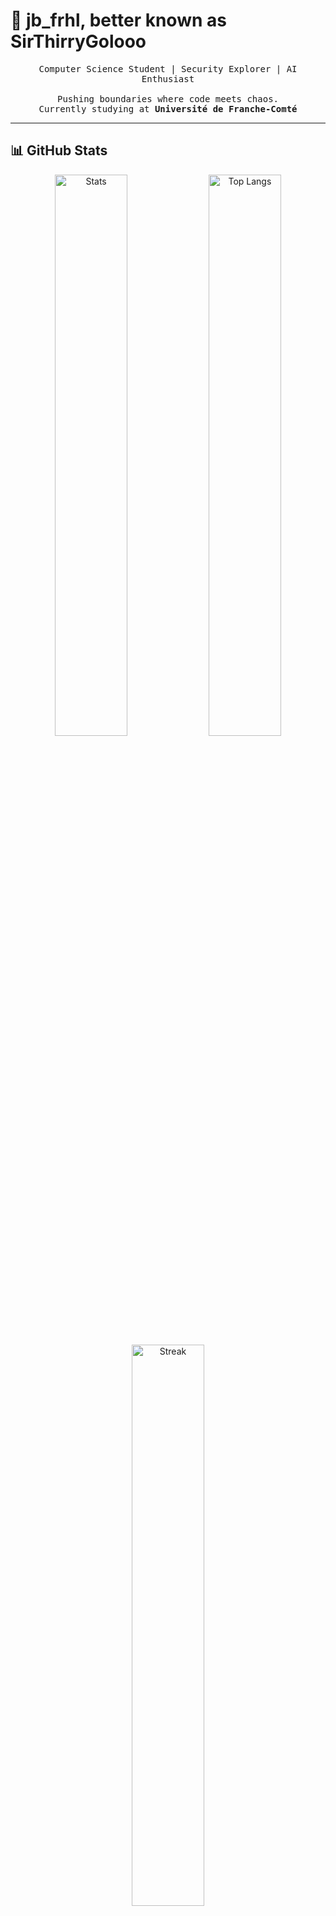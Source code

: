 # 👋 jb_frhl, better known as **SirThirryGolooo**

<p align="center">
  <samp>
    Computer Science Student | Security Explorer | AI Enthusiast
    <br><br>
    Pushing boundaries where code meets chaos.
    <br>
    Currently studying at <strong>Université de Franche-Comté</strong>
  </samp>
</p>

---

## 📊 **GitHub Stats**
<p align="center">
  <img src="https://github-readme-stats.vercel.app/api?username=sirthirrygolooo&theme=tokyonight&show_icons=true&hide_border=true&count_private=true" alt="Stats" width="48%" />
  <img src="https://github-readme-stats.vercel.app/api/top-langs/?username=sirthirrygolooo&theme=tokyonight&show_icons=true&hide_border=true&layout=compact" alt="Top Langs" width="48%" />
  <br>
  <img src="https://streak-stats.demolab.com?user=sirthirrygolooo&theme=tokyonight&hide_border=true" alt="Streak" width="48%" />
</p>

---

## 🔍 **About Me**
Passionate about **IT security** and **AI experimentation**.
I love dissecting systems, automating tasks, and building things that break (or fix) other things.

### **Skills & Tools**
![Java](https://img.shields.io/badge/Java-%23ED8B00.svg?style=for-the-badge&logo=openjdk&logoColor=white)
![Python](https://img.shields.io/badge/Python-3776AB?style=for-the-badge&logo=python&logoColor=white)
![JavaScript](https://img.shields.io/badge/JavaScript-F7DF1E?style=for-the-badge&logo=javascript&logoColor=black)
![Vue.js](https://img.shields.io/badge/Vue.js-4FC08D?style=for-the-badge&logo=vue.js&logoColor=white)
![Astro](https://img.shields.io/badge/Astro-FF5D01?style=for-the-badge&logo=astro&logoColor=white)
<br>
`Security breaching (at least I'm trying)` 😈

---

## 💻 **Featured Projects**
*(faut choisir quoi mettre)*

| Project | Description | Code |
|---------|-------------|------|
| **1**   | Faudra compléter | [→ View Code](#) |
| **2**   | Tout pareil | [→ View Code](#) |

---

## 📬 **Get In Touch**
<p align="center">
  <a href="https://github.com/sirthirrygolooo"><img src="https://img.shields.io/badge/GitHub-181717?style=for-the-badge&logo=github&logoColor=white" alt="GitHub"></a>
  <a href="mailto:jb.froehly@proton.me"><img src="https://img.shields.io/badge/ProtonMail-8B89CC?style=for-the-badge&logo=protonmail&logoColor=white" alt="Email"></a>
  <a href="#"><img src="https://img.shields.io/badge/LinkedIn-0077B5?style=for-the-badge&logo=linkedin&logoColor=white" alt="LinkedIn"></a>
</p>

---
<p align="center">
  <samp>
    Made with 💖 but especially with ⌨️ by me
    <br>
    Last updated: **16/09/2025**
  </samp>
</p>
